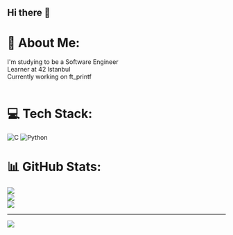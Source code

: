 ## Hi there 👋
# 💫 About Me:
I'm studying to be a Software Engineer<br>Learner at 42 Istanbul <br>Currently working on ft_printf<br><br>


# 💻 Tech Stack:
![C](https://img.shields.io/badge/c-%2300599C.svg?style=for-the-badge&logo=c&logoColor=white) ![Python](https://img.shields.io/badge/python-3670A0?style=for-the-badge&logo=python&logoColor=ffdd54)
# 📊 GitHub Stats:
![](https://github-readme-stats.vercel.app/api?username=Efeyamann&theme=tokyonight&hide_border=false&include_all_commits=false&count_private=false)<br/>
![](https://github-readme-streak-stats.herokuapp.com/?user=Efeyamann&theme=tokyonight&hide_border=false)<br/>
![](https://github-readme-stats.vercel.app/api/top-langs/?username=Efeyamann&theme=tokyonight&hide_border=false&include_all_commits=false&count_private=false&layout=compact)

---
[![](https://visitcount.itsvg.in/api?id=Efeyamann&icon=0&color=0)](https://visitcount.itsvg.in)

<!-- Proudly created with GPRM ( https://gprm.itsvg.in ) -->

